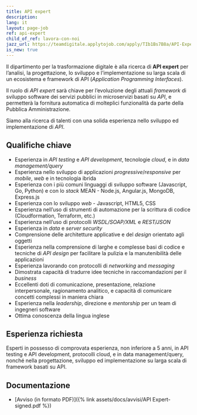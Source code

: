 ```yaml
---
title: API expert
description:
lang: it
layout: page-job
ref: api-expert
child_of_ref: lavora-con-noi
jazz_url: https://teamdigitale.applytojob.com/apply/TIb1Bs7B8a/API-Expert
is_new: true
---
```


Il dipartimento per la trasformazione digitale è alla ricerca di
**API expert** per l’analisi, la progettazione, lo sviluppo e
l’implementazione su larga scala di un ecosistema e framework di API
(*Application Programming Interfaces*).

Il ruolo di *API expert* sarà chiave per l’evoluzione degli attuali
*framework* di sviluppo software dei servizi pubblici in microservizi
basati su *API*, e permetterà la fornitura automatica di molteplici
funzionalità da parte della Pubblica Amministrazione.

Siamo alla ricerca di talenti con una solida esperienza nello sviluppo
ed implementazione di *API*.

## Qualifiche chiave

-   Esperienza in *API testing* e *API development*, tecnologie *cloud*,
    e in *data management/query*
-   Esperienza nello sviluppo di applicazioni *progressive*/*responsive*
    per *mobile*, *web* e in tecnologia ibrida
-   Esperienza con i più comuni linguaggi di sviluppo software
    (Javascript, Go, Python) e con lo *stack* MEAN - Node.js,
    Angular.js, MongoDB, Express.js
-   Esperienza con lo sviluppo *web* - Javascript, HTML5, CSS
-   Esperienza nell’uso di strumenti di automazione per la scrittura di
    codice (Cloudformation, Terraform, etc.)
-   Esperienza nell’uso di protocolli *WSDL/SOAP/XML* e *REST/JSON*
-   Esperienza in *data* e *server security*
-   Comprensione delle architetture applicative e del *design* orientato
    agli oggetti
-   Esperienza nella comprensione di larghe e complesse basi di codice e
    tecniche di *API design* per facilitare la pulizia e la
    manutenibilità delle applicazioni
-   Esperienza lavorando con protocolli di *networking* and *messaging*
-   Dimostrata capacità di tradurre idee tecniche in raccomandazioni per
    il *business*
-   Eccellenti doti di comunicazione, presentazione, relazione
    interpersonale, ragionamento analitico, e capacità di comunicare
    concetti complessi in maniera chiara
-   Esperienza nella *leadership*, direzione e *mentorship* per un team
    di ingegneri software
-   Ottima conoscenza della lingua inglese

## Esperienza richiesta

Esperti in possesso di comprovata esperienza, non inferiore a 5 anni, in API testing e API
development, protocolli cloud, e in data management/query, nonché nella progettazione,
sviluppo ed implementazione su larga scala di framework basati su API.

## Documentazione

- [Avviso (in formato PDF)]({% link assets/docs/avvisi/API Expert-signed.pdf %})
